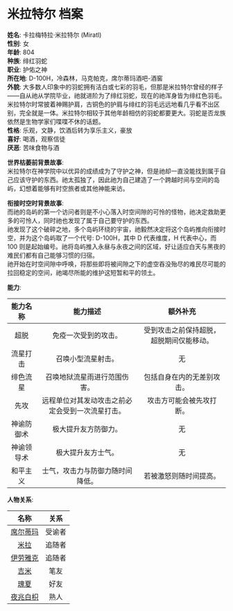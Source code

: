 # 米拉特尔 档案

**姓名**: 卡拉梅特拉·米拉特尔 (Miratl)  
**性别**: 女  
**年龄**: 804  
**种族**: 绯红羽蛇  
**职业**: 护佑之神  
**所在地**: D-100H，冷森林，马克帕克，席尔蒂玛酒吧-酒窖  
**外貌**: 大多数人印象中的羽蛇拥有洁白或七彩的羽毛，但那是米拉特尔曾经的样子——自从祂从学院毕业，祂就进阶为了绯红羽蛇，现在的祂浑身皆为绯红色羽毛。米拉特尔时常披着神赐护肩，古铜色的护肩与绯红的羽毛远远地看几乎看不出区别，完全就是一体。米拉特尔相较于其他年龄相仿的羽蛇都要更大。羽蛇是否龙族依然是生物学家们喋喋不休的话题。  
**性格**: 乐观，文静，饮酒后转为享乐主义，豪放  
**喜好**: 喝酒，观察信徒  
**厌恶**: 苦味食物与酒  

**世界枯萎前背景故事**:  
米拉特尔在神学院中以优异的成绩成为了守护之神，但是祂却一直没能找到属于自己应该守护的东西。祂太孤独了，因此祂为自己建造了一个跨越时间与空间的岛屿，幻想着能够有时空旅者或其他神能来访。  

**衔接时空时背景故事**:  
而祂的岛屿的第一个访问者则是不小心落入时空间隙的可怜的怪物，祂决定救助更多的可怜人，同时祂也发现了属于自己要守护的东西。  
祂发现了这个破碎之地，多个岛屿环绕的宇宙，祂毅然决定将这个岛屿推向衔接时空，并为这个岛屿取了一个代号: D-100H，其中 D 代表维度，H 代表中心，而 100 则是起始编号。祂将岛屿推入永昼与永夜之间的区域，好让适应白天与黑夜的难民们都有自己能够习惯的归宿。  
祂开始在时空间隙中呼唤，将那些即将被间隙之下的虚空吞没殆尽的难民尽可能的拉回稳定的空间，祂竭尽所能的维护这短暂和平的领土。

**能力**:

|能力名称|能力描述|额外补充|
|:---:|:---:|:---:|
|超脱|免疫一次受到的攻击。|受到攻击之前保持超脱，超脱期间仅能移动。|
|流星打击|召唤小型流星射击。|无|
|绯色流星|召唤地狱流星雨进行范围伤害。|包括自身在内的无差别攻击。|
|先攻|远程单位对其发动攻击之前必定会受到一次流星打击。|攻击方可能会被先攻打断。|
|神谕防御术|极大提升友方防御力。|无|
|神谕领导术|极大提升友方士气。|无|
|和平主义|士气，攻击力与防御力随时间降低。|若被激怒则随时间提高。|

**人物关系**:

|名称|关系|
|:---:|:---:|
|[席尔蒂玛](./Siltima.md)|受谕者|
|[米拉](./Miri.md)|追随者|
|[伊劳雅克](./Illaujaq.md)|追随者|
|[吉米](./Jimi.md)|笔友|
|[瑰夏](./Gousa.md)|好友|
|[夜兆白枳](/docs/cityofhuihong/people/夜兆白枳.md)|熟人|
